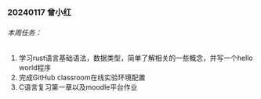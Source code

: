 ### 20240117 曾小红

###### 本周任务：

1. 学习rust语言基础语法，数据类型，简单了解相关的一些概念，并写一个hello world程序
2. 完成GitHub classroom在线实验环境配置
3. C语言复习第一章以及moodle平台作业


